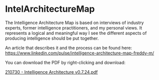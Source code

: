 # IntelArchitectureMap

The Intelligence Architecture Map is based on interviews of industry experts, former intelligence practitioners, and my personal views. It represents a logical and meaningful way I see the different aspects of producing intelligence should be put together.

An article that describes it and the process can be found here: https://www.linkedin.com/pulse/intelligence-architecture-map-freddy-m/

You can download the PDF by right-clicking and download:


[210730 - Intelligence Architecture v0.7.24.pdf](https://github.com/Errum/IntelArchitectureMap/files/6907194/210730.-.Intelligence.Architecture.v0.7.24.pdf)

